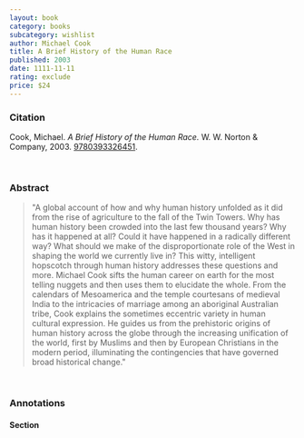 ```yaml
---
layout: book
category: books
subcategory: wishlist
author: Michael Cook
title: A Brief History of the Human Race
published: 2003
date: 1111-11-11
rating: exclude
price: $24
---
```


### Citation

Cook, Michael. *A Brief History of the Human Race.* W. W. Norton & Company, 2003. [9780393326451](https://nes.princeton.edu/publications/brief-history-human-race).

<br>

### Abstract

> "A global account of how and why human history unfolded as it did from the rise of agriculture to the fall of the Twin Towers. Why has human history been crowded into the last few thousand years? Why has it happened at all? Could it have happened in a radically different way? What should we make of the disproportionate role of the West in shaping the world we currently live in? This witty, intelligent hopscotch through human history addresses these questions and more. Michael Cook sifts the human career on earth for the most telling nuggets and then uses them to elucidate the whole. From the calendars of Mesoamerica and the temple courtesans of medieval India to the intricacies of marriage among an aboriginal Australian tribe, Cook explains the sometimes eccentric variety in human cultural expression. He guides us from the prehistoric origins of human history across the globe through the increasing unification of the world, first by Muslims and then by European Christians in the modern period, illuminating the contingencies that have governed broad historical change."

<br>

### Annotations

#### Section

<br>
